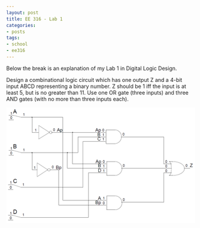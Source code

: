 ```yaml
---
layout: post
title: EE 316 - Lab 1
categories: 
- posts
tags:
- school
- ee316
---
```

Below the break is an explanation of my Lab 1 in Digital Logic Design.

<!--break-->
Design a combinational logic circuit which has one output Z and a 4-bit input ABCD representing a binary number. Z should be 1 iff the input is at least 5, but is no greater than 11. Use one OR gate (three inputs) and three AND gates (with no more than three inputs each).

<img src="/images/ee316-lab1.PNG" class="blur">